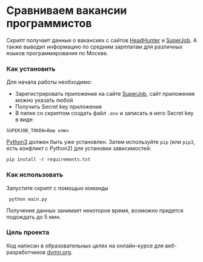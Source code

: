 # Сравниваем вакансии программистов

Скрипт получает данные о вакансиях с сайтов [HeadHunter](https://hh.ru) и [SuperJob](https://api.superjob.ru/). А также
выводит информацию по средним зарплатам для различных языков программирования по Москве.


### Как установить

Для начала работы необходимо:
* Зарегистрировать приложение на сайте [SuperJob](https://api.superjob.ru/register), сайт приложения можно указать любой
* Получить Secret key приложения 
* В папке со скриптом создать файл `.env` и записать в него Secret key в виде:
```
SUPERJOB_TOKEN=Ваш ключ
```
[Python3](https://www.python.org/downloads/) должен быть уже установлен. 
Затем используйте `pip` (или `pip3`, есть конфликт с Python2) для установки зависимостей:
```
pip install -r requirements.txt
```
### Как использовать
Запустите скрипт с помощью команды
```
 python main.py
```
Получение данных занимает некоторое время, возможно придется подождать до 5 мин.

### Цель проекта

Код написан в образовательных целях на онлайн-курсе для веб-разработчиков [dvmn.org](https://dvmn.org/).
